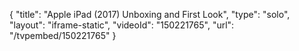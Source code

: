 {
    "title": "Apple iPad (2017) Unboxing and First Look",
    "type": "solo",
    "layout": "iframe-static",
    "videoId": "150221765",
    "url": "\/tvpembed\/150221765"
}